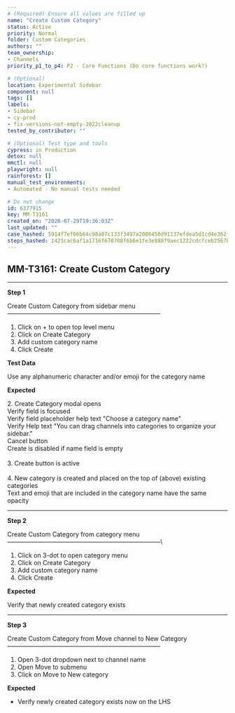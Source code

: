 ```yaml
---
# (Required) Ensure all values are filled up
name: "Create Custom Category"
status: Active
priority: Normal
folder: Custom Categories
authors: ""
team_ownership: 
- Channels
priority_p1_to_p4: P2 - Core Functions (Do core functions work?)

# (Optional)
location: Experimental Sidebar
component: null
tags: []
labels: 
- Sidebar
- cy-prod
- fix-versions-not-empty-2022cleanup
tested_by_contributor: ""

# (Optional) Test type and tools
cypress: in Production
detox: null
mmctl: null
playwright: null
rainforest: []
manual_test_environments:
- Automated - No manual tests needed

# Do not change
id: 6377915
key: MM-T3161
created_on: "2020-07-29T19:36:03Z"
last_updated: ""
case_hashed: 5914f7ef66b64c98a87c133f3497a2086450d91137efdea5d1cd4e362f4c5cdc380f5a5ff240977a202f32433c887c2e
steps_hashed: 1421cac6af1a1716f670708f6b6e1fe3e888f9aec1222cdcfceb256788be834dd1809099c3b9d15835993e0eb87d9f35
---
```


<!-- (Auto-generated) Based on frontmatter's "key" and "name" -->

## MM-T3161: Create Custom Category

---

**Step 1**

Create Custom Category from sidebar menu\
—————————————————————————

1. Click on + to open top level menu
2. Click on Create Category
3. Add custom category name
4. Click Create

**Test Data**

Use any alphanumeric character and/or emoji for the category name

**Expected**

2\. Create Category modal opens\
Verify field is focused\
Verify field placeholder help text "Choose a category name"\
Verify Help text "You can drag channels into categories to organize your sidebar."\
Cancel button\
Create is disabled if name field is empty\
\
3\. Create button is active\
\
4\. New category is created and placed on the top of (above) existing categories\
Text and emoji that are included in the category name have the same opacity

---

**Step 2**

Create Custom Category from category menu\
—————————————————————————\\

1. Click on 3-dot to open category menu
2. Click on Create Category
3. Add custom category name
4. Click Create

**Expected**

Verify that newly created category exists

---

**Step 3**

Create Custom Category from Move channel to New Category\
—————————————————————————

1. Open 3-dot dropdown next to channel name
2. Open Move to submenu
3. Click on Move to New category

**Expected**

- Verify newly created category exists now on the LHS
